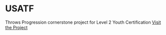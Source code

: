 # USATF
Throws Progression cornerstone project for Level 2 Youth Certification
[Visit the Project](https://courtny.github.io/USATF/)
